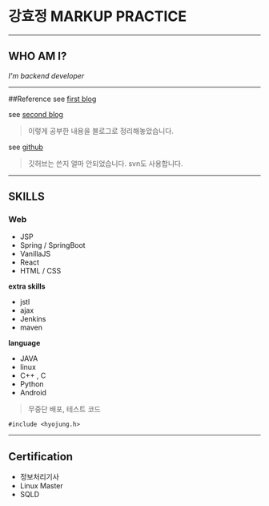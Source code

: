 # 강효정 MARKUP PRACTICE
----
## WHO AM I?
*I'm backend developer*

----
##Reference
see [first blog](https://blog.naver.com/begywjd)

see [second blog](https://khjk.tistory.com/)
> 이렇게 공부한 내용을 블로그로 정리해놓았습니다.

see [github](https://github.com/khjk)
>깃허브는 쓴지 얼마 안되었습니다. svn도 사용합니다.

----
## SKILLS
### Web
* JSP
* Spring / SpringBoot
* VanillaJS
* React
* HTML / CSS


**extra skills**

* jstl
* ajax
* Jenkins
* maven

**language**

* JAVA
* linux
* C++ , C
* Python
* Android

>무중단 배포, 테스트 코드

    #include <hyojung.h>

----
## Certification
* 정보처리기사
* Linux Master
* SQLD
